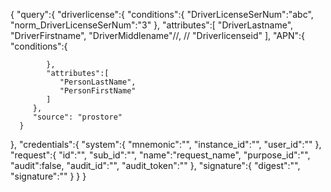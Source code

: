 {
"query":{
"driverlicense":{
"conditions":{
"DriverLicenseSerNum":"abc",
"norm_DriverLicenseSerNum":"3"
},
"attributes":[
"DriverLastname",
"DriverFirstname",
"DriverMiddlename"//,
// "Driverlicenseid"
],
"APN":{
"conditions":{

            },
            "attributes":[
               "PersonLastName",
               "PersonFirstName"
            ]
         },
         "source": "prostore"
      }
},
"credentials":{
"system":{
"mnemonic":"<guid>",
"instance_id":"<guid>",
"user_id":"<guid>"
},
"request":{
"id":"<guid>",
"sub_id":"<guid>",
"name":"request_name",
"purpose_id":"<guid>",
"audit":false,
"audit_id":"<guid>",
"audit_token":"<token>"
},
"signature":{
"digest":"",
"signature":""
}
}
}
